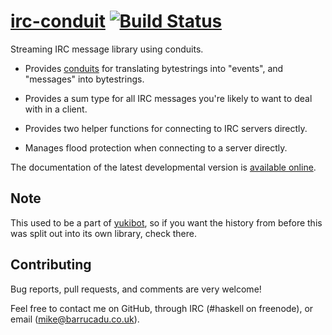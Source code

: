 [irc-conduit][] [![Build Status][build-status]][build-log]
============

Streaming IRC message library using conduits.

 - Provides [conduits][conduit] for translating bytestrings into
   "events", and "messages" into bytestrings.

 - Provides a sum type for all IRC messages you're likely to want to
   deal with in a client.

 - Provides two helper functions for connecting to IRC servers
   directly.

 - Manages flood protection when connecting to a server directly.

The documentation of the latest developmental version is
[available online][docs].

Note
----

This used to be a part of [yukibot][], so if you want the history from
before this was split out into its own library, check there.

Contributing
------------

Bug reports, pull requests, and comments are very welcome!

Feel free to contact me on GitHub, through IRC (#haskell on freenode),
or email (mike@barrucadu.co.uk).

[irc-conduit]:  http://hackage.haskell.org/package/irc-conduit
[build-status]: http://ci.barrucadu.co.uk/job/irc-conduit/badge/icon?style=plastic
[build-log]:    http://ci.barrucadu.co.uk/job/irc-conduit/
[docs]:         https://barrucadu.github.io/irc-conduit/
[conduit]:      https://hackage.haskell.org/package/conduit
[yukibot]:      https://github.com/barrucadu/yukibot
